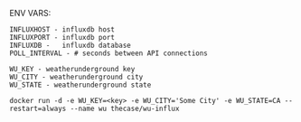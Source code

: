 ENV VARS:
```
INFLUXHOST - influxdb host
INFLUXPORT - influxdb port
INFLUXDB -   influxdb database
POLL_INTERVAL - # seconds between API connections

WU_KEY - weatherunderground key
WU_CITY - weatherunderground city 
WU_STATE - weatherunderground state
```
`docker run -d -e WU_KEY=<key> -e WU_CITY='Some City' -e WU_STATE=CA --restart=always --name wu thecase/wu-influx`
